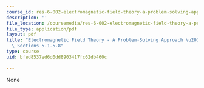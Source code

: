 ```yaml
---
course_id: res-6-002-electromagnetic-field-theory-a-problem-solving-approach-spring-2008
description: ''
file_location: /coursemedia/res-6-002-electromagnetic-field-theory-a-problem-solving-approach-spring-2008/bfed8537ed6d0dd8903417fc62db460c_MITRES_6_002S08_chp05_text.pdf
file_type: application/pdf
layout: pdf
title: "Electromagnetic Field Theory - A Problem-Solving Approach \u2013 Chapter 5:\
  \ Sections 5.1-5.8"
type: course
uid: bfed8537ed6d0dd8903417fc62db460c

---
```

None